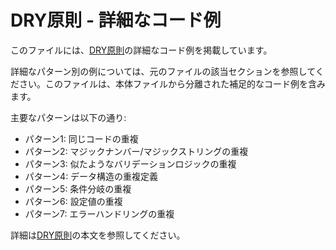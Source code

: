 # DRY原則 - 詳細なコード例

このファイルには、[DRY原則](dont-repeat-yourself.md)の詳細なコード例を掲載しています。

詳細なパターン別の例については、元のファイルの該当セクションを参照してください。このファイルは、本体ファイルから分離された補足的なコード例を含みます。

主要なパターンは以下の通り:
- パターン1: 同じコードの重複
- パターン2: マジックナンバー/マジックストリングの重複
- パターン3: 似たようなバリデーションロジックの重複
- パターン4: データ構造の重複定義
- パターン5: 条件分岐の重複
- パターン6: 設定値の重複
- パターン7: エラーハンドリングの重複

詳細は[DRY原則](dont-repeat-yourself.md)の本文を参照してください。

